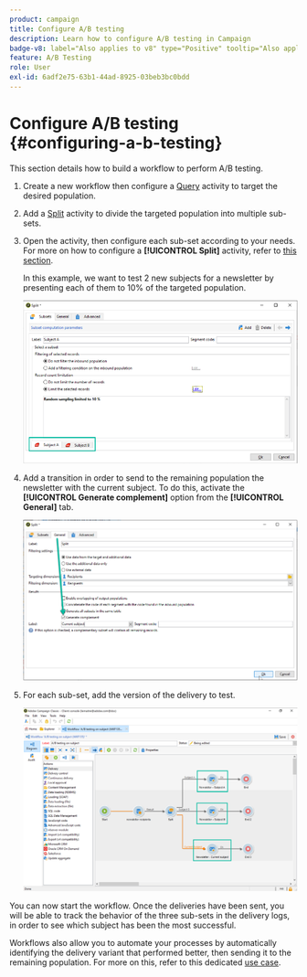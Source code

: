 ```yaml
---
product: campaign
title: Configure A/B testing
description: Learn how to configure A/B testing in Campaign
badge-v8: label="Also applies to v8" type="Positive" tooltip="Also applies to Campaign v8"
feature: A/B Testing
role: User
exl-id: 6adf2e75-63b1-44ad-8925-03beb3bc0bdd
---
```

# Configure A/B testing {#configuring-a-b-testing}

This section details how to build a workflow to perform A/B testing. 

1. Create a new workflow then configure a [Query](../../workflow/using/query.md) activity to target the desired population.

1. Add a [Split](../../workflow/using/split.md) activity to divide the targeted population into multiple sub-sets.

1. Open the activity, then configure each sub-set according to your needs. For more on how to configure a **[!UICONTROL Split]** activity, refer to [this section](../../workflow/using/split.md).

    In this example, we want to test 2 new subjects for a newsletter by presenting each of them to 10% of the targeted population.

   ![](assets/ab-testing-split.png)

1. Add a transition in order to send to the remaining population the newsletter with the current subject. To do this, activate the **[!UICONTROL Generate complement]** option from the **[!UICONTROL General]** tab.

   ![](assets/ab-testing-complement.png)

1. For each sub-set, add the version of the delivery to test.

   ![](assets/ab-testing-delivery.png)

You can now start the workflow. Once the deliveries have been sent, you will be able to track the behavior of the three sub-sets in the delivery logs, in order to see which subject has been the most successful.

Workflows also allow you to automate your processes by automatically identifying the delivery variant that performed better, then sending it to the remaining population. For more on this, refer to this dedicated [use case](a-b-testing-use-case.md).
